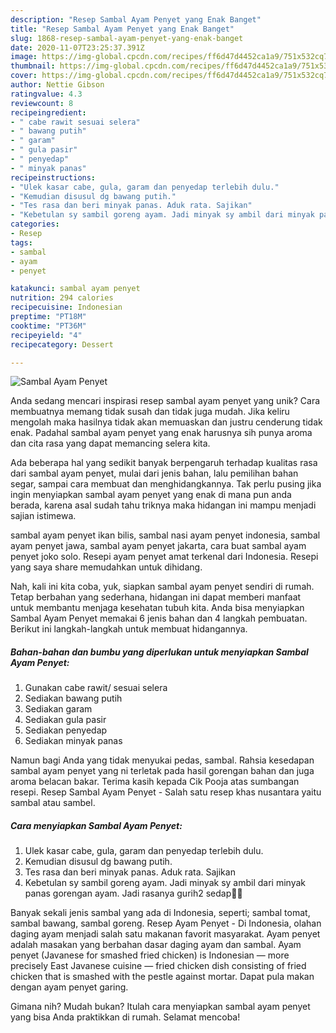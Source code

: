 ```yaml
---
description: "Resep Sambal Ayam Penyet yang Enak Banget"
title: "Resep Sambal Ayam Penyet yang Enak Banget"
slug: 1868-resep-sambal-ayam-penyet-yang-enak-banget
date: 2020-11-07T23:25:37.391Z
image: https://img-global.cpcdn.com/recipes/ff6d47d4452ca1a9/751x532cq70/sambal-ayam-penyet-foto-resep-utama.jpg
thumbnail: https://img-global.cpcdn.com/recipes/ff6d47d4452ca1a9/751x532cq70/sambal-ayam-penyet-foto-resep-utama.jpg
cover: https://img-global.cpcdn.com/recipes/ff6d47d4452ca1a9/751x532cq70/sambal-ayam-penyet-foto-resep-utama.jpg
author: Nettie Gibson
ratingvalue: 4.3
reviewcount: 8
recipeingredient:
- " cabe rawit sesuai selera"
- " bawang putih"
- " garam"
- " gula pasir"
- " penyedap"
- " minyak panas"
recipeinstructions:
- "Ulek kasar cabe, gula, garam dan penyedap terlebih dulu."
- "Kemudian disusul dg bawang putih."
- "Tes rasa dan beri minyak panas. Aduk rata. Sajikan"
- "Kebetulan sy sambil goreng ayam. Jadi minyak sy ambil dari minyak panas gorengan ayam. Jadi rasanya gurih2 sedap👌🏻"
categories:
- Resep
tags:
- sambal
- ayam
- penyet

katakunci: sambal ayam penyet 
nutrition: 294 calories
recipecuisine: Indonesian
preptime: "PT18M"
cooktime: "PT36M"
recipeyield: "4"
recipecategory: Dessert

---
```



![Sambal Ayam Penyet](https://img-global.cpcdn.com/recipes/ff6d47d4452ca1a9/751x532cq70/sambal-ayam-penyet-foto-resep-utama.jpg)

Anda sedang mencari inspirasi resep sambal ayam penyet yang unik? Cara membuatnya memang tidak susah dan tidak juga mudah. Jika keliru mengolah maka hasilnya tidak akan memuaskan dan justru cenderung tidak enak. Padahal sambal ayam penyet yang enak harusnya sih punya aroma dan cita rasa yang dapat memancing selera kita.

Ada beberapa hal yang sedikit banyak berpengaruh terhadap kualitas rasa dari sambal ayam penyet, mulai dari jenis bahan, lalu pemilihan bahan segar, sampai cara membuat dan menghidangkannya. Tak perlu pusing jika ingin menyiapkan sambal ayam penyet yang enak di mana pun anda berada, karena asal sudah tahu triknya maka hidangan ini mampu menjadi sajian istimewa.

sambal ayam penyet ikan bilis, sambal nasi ayam penyet indonesia, sambal ayam penyet jawa, sambal ayam penyet jakarta, cara buat sambal ayam penyet joko solo. Resepi ayam penyet amat terkenal dari Indonesia. Resepi yang saya share memudahkan untuk dihidang.


Nah, kali ini kita coba, yuk, siapkan sambal ayam penyet sendiri di rumah. Tetap berbahan yang sederhana, hidangan ini dapat memberi manfaat untuk membantu menjaga kesehatan tubuh kita. Anda bisa menyiapkan Sambal Ayam Penyet memakai 6 jenis bahan dan 4 langkah pembuatan. Berikut ini langkah-langkah untuk membuat hidangannya.

<!--inarticleads1-->

##### Bahan-bahan dan bumbu yang diperlukan untuk menyiapkan Sambal Ayam Penyet:

1. Gunakan  cabe rawit/ sesuai selera
1. Sediakan  bawang putih
1. Sediakan  garam
1. Sediakan  gula pasir
1. Sediakan  penyedap
1. Sediakan  minyak panas


Namun bagi Anda yang tidak menyukai pedas, sambal. Rahsia kesedapan sambal ayam penyet yang ni terletak pada hasil gorengan bahan dan juga aroma belacan bakar. Terima kasih kepada Cik Pooja atas sumbangan resepi. Resep Sambal Ayam Penyet - Salah satu resep khas nusantara yaitu sambal atau sambel. 

<!--inarticleads2-->

##### Cara menyiapkan Sambal Ayam Penyet:

1. Ulek kasar cabe, gula, garam dan penyedap terlebih dulu.
1. Kemudian disusul dg bawang putih.
1. Tes rasa dan beri minyak panas. Aduk rata. Sajikan
1. Kebetulan sy sambil goreng ayam. Jadi minyak sy ambil dari minyak panas gorengan ayam. Jadi rasanya gurih2 sedap👌🏻


Banyak sekali jenis sambal yang ada di Indonesia, seperti; sambal tomat, sambal bawang, sambal goreng. Resep Ayam Penyet - Di Indonesia, olahan daging ayam menjadi salah satu makanan favorit masyarakat. Ayam penyet adalah masakan yang berbahan dasar daging ayam dan sambal. Ayam penyet (Javanese for smashed fried chicken) is Indonesian — more precisely East Javanese cuisine — fried chicken dish consisting of fried chicken that is smashed with the pestle against mortar. Dapat pula makan dengan ayam penyet garing. 

Gimana nih? Mudah bukan? Itulah cara menyiapkan sambal ayam penyet yang bisa Anda praktikkan di rumah. Selamat mencoba!
